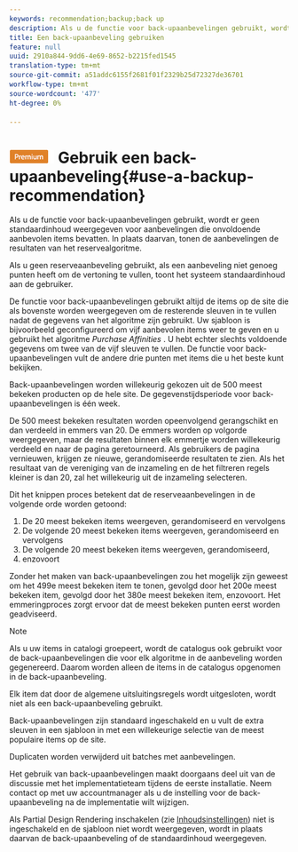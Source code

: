 ```yaml
---
keywords: recommendation;backup;back up
description: Als u de functie voor back-upaanbevelingen gebruikt, wordt er geen standaardinhoud weergegeven voor aanbevelingen die onvoldoende aanbevolen items bevatten. In plaats daarvan, tonen de aanbevelingen de resultaten van het reservealgoritme.
title: Een back-upaanbeveling gebruiken
feature: null
uuid: 2910a844-9dd6-4e69-8652-b2215fed1545
translation-type: tm+mt
source-git-commit: a51addc6155f2681f01f2329b25d72327de36701
workflow-type: tm+mt
source-wordcount: '477'
ht-degree: 0%

---
```



# ![PREMIUM](/help/assets/premium.png) Gebruik een back-upaanbeveling{#use-a-backup-recommendation}

Als u de functie voor back-upaanbevelingen gebruikt, wordt er geen standaardinhoud weergegeven voor aanbevelingen die onvoldoende aanbevolen items bevatten. In plaats daarvan, tonen de aanbevelingen de resultaten van het reservealgoritme.

Als u geen reserveaanbeveling gebruikt, als een aanbeveling niet genoeg punten heeft om de vertoning te vullen, toont het systeem standaardinhoud aan de gebruiker.

De functie voor back-upaanbevelingen gebruikt altijd de items op de site die als bovenste worden weergegeven om de resterende sleuven in te vullen nadat de gegevens van het algoritme zijn gebruikt. Uw sjabloon is bijvoorbeeld geconfigureerd om vijf aanbevolen items weer te geven en u gebruikt het algoritme *Purchase Affinities* . U hebt echter slechts voldoende gegevens om twee van de vijf sleuven te vullen. De functie voor back-upaanbevelingen vult de andere drie punten met items die u het beste kunt bekijken.

Back-upaanbevelingen worden willekeurig gekozen uit de 500 meest bekeken producten op de hele site. De gegevenstijdsperiode voor back-upaanbevelingen is één week.

De 500 meest bekeken resultaten worden opeenvolgend gerangschikt en dan verdeeld in emmers van 20. De emmers worden op volgorde weergegeven, maar de resultaten binnen elk emmertje worden willekeurig verdeeld en naar de pagina geretourneerd. Als gebruikers de pagina vernieuwen, krijgen ze nieuwe, gerandomiseerde resultaten te zien. Als het resultaat van de vereniging van de inzameling en de het filtreren regels kleiner is dan 20, zal het willekeurig uit de inzameling selecteren.

Dit het knippen proces betekent dat de reserveaanbevelingen in de volgende orde worden getoond:

1. De 20 meest bekeken items weergeven, gerandomiseerd en vervolgens
1. De volgende 20 meest bekeken items weergeven, gerandomiseerd en vervolgens
1. De volgende 20 meest bekeken items weergeven, gerandomiseerd,
1. enzovoort

Zonder het maken van back-upaanbevelingen zou het mogelijk zijn geweest om het 499e meest bekeken item te tonen, gevolgd door het 200e meest bekeken item, gevolgd door het 380e meest bekeken item, enzovoort. Het emmeringproces zorgt ervoor dat de meest bekeken punten eerst worden geadviseerd.

>[!NOTE]
>
>Als u uw items in catalogi groepeert, wordt de catalogus ook gebruikt voor de back-upaanbevelingen die voor elk algoritme in de aanbeveling worden gegenereerd. Daarom worden alleen de items in de catalogus opgenomen in de back-upaanbeveling.

Elk item dat door de algemene uitsluitingsregels wordt uitgesloten, wordt niet als een back-upaanbeveling gebruikt.

Back-upaanbevelingen zijn standaard ingeschakeld en u vult de extra sleuven in een sjabloon in met een willekeurige selectie van de meest populaire items op de site.

Duplicaten worden verwijderd uit batches met aanbevelingen.

Het gebruik van back-upaanbevelingen maakt doorgaans deel uit van de discussie met het implementatieteam tijdens de eerste installatie. Neem contact op met uw accountmanager als u de instelling voor de back-upaanbeveling na de implementatie wilt wijzigen.

Als Partial Design Rendering inschakelen (zie [Inhoudsinstellingen](../../c-recommendations/c-algorithms/create-new-algorithm.md#concept_BC16005C7A1E4F1A87E33D16221F4A96)) niet is ingeschakeld en de sjabloon niet wordt weergegeven, wordt in plaats daarvan de back-upaanbeveling of de standaardinhoud weergegeven.

